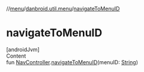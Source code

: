 //[menu](../../index.md)/[danbroid.util.menu](index.md)/[navigateToMenuID](navigate-to-menu-i-d.md)



# navigateToMenuID  
[androidJvm]  
Content  
fun [NavController](https://developer.android.com/reference/kotlin/androidx/navigation/NavController.html).[navigateToMenuID](navigate-to-menu-i-d.md)(menuID: [String](https://kotlinlang.org/api/latest/jvm/stdlib/kotlin/-string/index.html))  




